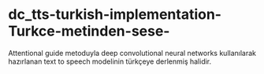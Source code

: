# dc_tts-turkish-implementation-Turkce-metinden-sese-
Attentional guide metoduyla deep convolutional neural networks kullanılarak hazırlanan text to speech modelinin türkçeye derlenmiş halidir.

